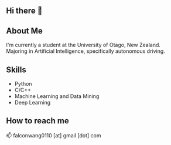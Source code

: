 ## Hi there 👋

## About Me
I'm currently a student at the University of Otago, New Zealand.  
Majoring in Artificial Intelligence, specifically autonomous driving.

## Skills
+ Python
+ C/C++
+ Machine Learning and Data Mining
+ Deep Learning

## How to reach me
📫 falconwang0110 [at] gmail [dot] com
